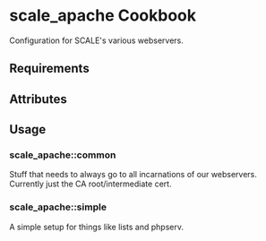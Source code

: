 scale_apache Cookbook
=====================
Configuration for SCALE's various webservers.

Requirements
------------

Attributes
----------

Usage
-----
### scale_apache::common
Stuff that needs to always go to all incarnations of our webservers. Currently
just the CA root/intermediate cert.

### scale_apache::simple
A simple setup for things like lists and phpserv.
